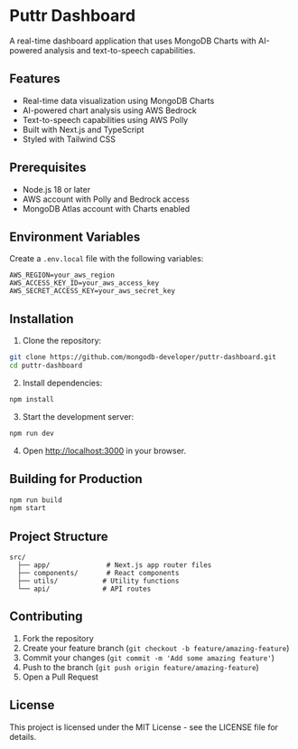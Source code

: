 # Puttr Dashboard

A real-time dashboard application that uses MongoDB Charts with AI-powered analysis and text-to-speech capabilities.

## Features

- Real-time data visualization using MongoDB Charts
- AI-powered chart analysis using AWS Bedrock
- Text-to-speech capabilities using AWS Polly
- Built with Next.js and TypeScript
- Styled with Tailwind CSS

## Prerequisites

- Node.js 18 or later
- AWS account with Polly and Bedrock access
- MongoDB Atlas account with Charts enabled

## Environment Variables

Create a `.env.local` file with the following variables:

```env
AWS_REGION=your_aws_region
AWS_ACCESS_KEY_ID=your_aws_access_key
AWS_SECRET_ACCESS_KEY=your_aws_secret_key
```

## Installation

1. Clone the repository:
```bash
git clone https://github.com/mongodb-developer/puttr-dashboard.git
cd puttr-dashboard
```

2. Install dependencies:
```bash
npm install
```

3. Start the development server:
```bash
npm run dev
```

4. Open [http://localhost:3000](http://localhost:3000) in your browser.

## Building for Production

```bash
npm run build
npm start
```

## Project Structure

```
src/
  ├── app/              # Next.js app router files
  ├── components/       # React components
  ├── utils/           # Utility functions
  └── api/             # API routes
```

## Contributing

1. Fork the repository
2. Create your feature branch (`git checkout -b feature/amazing-feature`)
3. Commit your changes (`git commit -m 'Add some amazing feature'`)
4. Push to the branch (`git push origin feature/amazing-feature`)
5. Open a Pull Request

## License

This project is licensed under the MIT License - see the LICENSE file for details.
